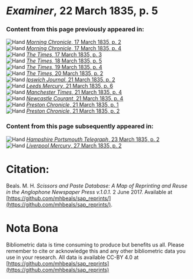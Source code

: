 # *Examiner*, 22 March 1835, p. 5  
  
### Content from this page previously appeared in:  
![Hand](http://scissorsandpaste.net/wp-content/uploads/2017/06/smallhandpointer.png) [*Morning Chronicle*, 17 March 1835, p. 2](https://mhbeals.github.io/sap_html/Morning-Chronicle/Morning-Chronicle-17-March-1835-p-2)  
![Hand](http://scissorsandpaste.net/wp-content/uploads/2017/06/smallhandpointer.png) [*Morning Chronicle*, 17 March 1835, p. 4](https://mhbeals.github.io/sap_html/Morning-Chronicle/Morning-Chronicle-17-March-1835-p-4)  
![Hand](http://scissorsandpaste.net/wp-content/uploads/2017/06/smallhandpointer.png) [*The Times*, 17 March 1835, p. 3](https://mhbeals.github.io/sap_html/The-Times/The-Times-17-March-1835-p-3)  
![Hand](http://scissorsandpaste.net/wp-content/uploads/2017/06/smallhandpointer.png) [*The Times*, 18 March 1835, p. 5](https://mhbeals.github.io/sap_html/The-Times/The-Times-18-March-1835-p-5)  
![Hand](http://scissorsandpaste.net/wp-content/uploads/2017/06/smallhandpointer.png) [*The Times*, 19 March 1835, p. 4](https://mhbeals.github.io/sap_html/The-Times/The-Times-19-March-1835-p-4)  
![Hand](http://scissorsandpaste.net/wp-content/uploads/2017/06/smallhandpointer.png) [*The Times*, 20 March 1835, p. 2](https://mhbeals.github.io/sap_html/The-Times/The-Times-20-March-1835-p-2)  
![Hand](http://scissorsandpaste.net/wp-content/uploads/2017/06/smallhandpointer.png) [*Ipswich Journal*, 21 March 1835, p. 2](https://mhbeals.github.io/sap_html/Ipswich-Journal/Ipswich-Journal-21-March-1835-p-2)  
![Hand](http://scissorsandpaste.net/wp-content/uploads/2017/06/smallhandpointer.png) [*Leeds Mercury*, 21 March 1835, p. 6](https://mhbeals.github.io/sap_html/Leeds-Mercury/Leeds-Mercury-21-March-1835-p-6)  
![Hand](http://scissorsandpaste.net/wp-content/uploads/2017/06/smallhandpointer.png) [*Manchester Times*, 21 March 1835, p. 4](https://mhbeals.github.io/sap_html/Manchester-Times/Manchester-Times-21-March-1835-p-4)  
![Hand](http://scissorsandpaste.net/wp-content/uploads/2017/06/smallhandpointer.png) [*Newcastle Courant*, 21 March 1835, p. 4](https://mhbeals.github.io/sap_html/Newcastle-Courant/Newcastle-Courant-21-March-1835-p-4)  
![Hand](http://scissorsandpaste.net/wp-content/uploads/2017/06/smallhandpointer.png) [*Preston Chronicle*, 21 March 1835, p. 1](https://mhbeals.github.io/sap_html/Preston-Chronicle/Preston-Chronicle-21-March-1835-p-1)  
![Hand](http://scissorsandpaste.net/wp-content/uploads/2017/06/smallhandpointer.png) [*Preston Chronicle*, 21 March 1835, p. 2](https://mhbeals.github.io/sap_html/Preston-Chronicle/Preston-Chronicle-21-March-1835-p-2)  
  
### Content from this page subsequently appeared in:  
![Hand](http://scissorsandpaste.net/wp-content/uploads/2017/06/smallhandpointer.png) [*Hampshire Portsmouth Telegraph*, 23 March 1835, p. 2](https://mhbeals.github.io/sap_html/Hampshire-Portsmouth-Telegraph/Hampshire-Portsmouth-Telegraph-23-March-1835-p-2)  
![Hand](http://scissorsandpaste.net/wp-content/uploads/2017/06/smallhandpointer.png) [*Liverpool Mercury*, 27 March 1835, p. 2](https://mhbeals.github.io/sap_html/Liverpool-Mercury/Liverpool-Mercury-27-March-1835-p-2)  


# Citation: 

Beals. M. H. *Scissors and Paste Database: A Map of Reprinting and Reuse in the Anglophone Newspaper Press v.1.0.1.* 2 June 2017. Available at [https://github.com/mhbeals/sap_reprints/](https://github.com/mhbeals/sap_reprints/). 

# Nota Bona

Bibliometric data is time consuming to produce but benefits us all. Please remember to cite or acknowledge this and any other bibliometric data you use in your research. All data is available CC-BY 4.0 at [https://github.com/mhbeals/sap_reprints](https://github.com/mhbeals/sap_reprints)